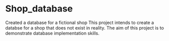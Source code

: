 # Shop_database
Created a database for a fictional shop
This project intends to create a databse for a shop
that does not exist in reality. The aim of this project is to demonstrate
database implementation skills.
